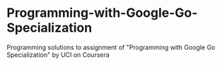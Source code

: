 # Programming-with-Google-Go-Specialization
Programming solutions to assignment of "Programming with Google Go Specialization" by UCI on Coursera
